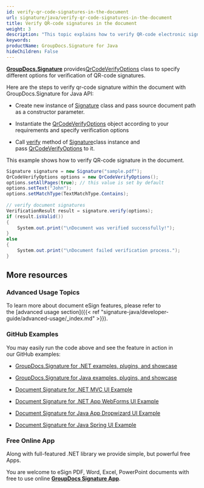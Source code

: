```yaml
---
id: verify-qr-code-signatures-in-the-document
url: signature/java/verify-qr-code-signatures-in-the-document
title: Verify QR-code signatures in the document
weight: 3
description: "This topic explains how to verify QR-code electronic signatures with GroupDocs.Signature API."
keywords: 
productName: GroupDocs.Signature for Java
hideChildren: False
---
```

**[GroupDocs.Signature](https://products.groupdocs.com/signature/java)** provides[QrCodeVerifyOptions](https://apireference.groupdocs.com/java/signature/com.groupdocs.signature.options.verify/QrCodeVerifyOptions) class to specify different options for verification of QR-code signatures.

Here are the steps to verify qr-code signature within the document with GroupDocs.Signature for Java API:

*   Create new instance of [Signature](https://apireference.groupdocs.com/java/signature/com.groupdocs.signature/Signature) class and pass source document path as a constructor parameter.
    
*   Instantiate the [QrCodeVerifyOptions](https://apireference.groupdocs.com/java/signature/com.groupdocs.signature.options.verify/QrCodeVerifyOptions) object according to your requirements and specify verification options  
    
*   Call [verify](https://apireference.groupdocs.com/java/signature/com.groupdocs.signature/Signature#verify(com.groupdocs.signature.options.verify.VerifyOptions)) method of [Signature](https://apireference.groupdocs.com/java/signature/com.groupdocs.signature/Signature)class instance and pass [QrCodeVerifyOptions](https://apireference.groupdocs.com/java/signature/com.groupdocs.signature.options.verify/QrCodeVerifyOptions) to it.
    

  

This example shows how to verify QR-code signature in the document.

```csharp
Signature signature = new Signature("sample.pdf");
QrCodeVerifyOptions options = new QrCodeVerifyOptions();
options.setAllPages(true); // this value is set by default
options.setText("John");
options.setMatchType(TextMatchType.Contains);
 
// verify document signatures
VerificationResult result = signature.verify(options);
if (result.isValid())
{
    System.out.print("\nDocument was verified successfully!");
}
else
{
    System.out.print("\nDocument failed verification process.");
}
```

## More resources

### Advanced Usage Topics

To learn more about document eSign features, please refer to the [advanced usage section]({{< ref "signature-java/developer-guide/advanced-usage/_index.md" >}}).

### GitHub Examples 

You may easily run the code above and see the feature in action in our GitHub examples:

*   [GroupDocs.Signature for .NET examples, plugins, and showcase](https://github.com/groupdocs-signature/GroupDocs.Signature-for-.NET)
    
*   [GroupDocs.Signature for Java examples, plugins, and showcase](https://github.com/groupdocs-signature/GroupDocs.Signature-for-Java)
    
*   [Document Signature for .NET MVC UI Example](https://github.com/groupdocs-signature/GroupDocs.Signature-for-.NET-MVC) 
    
*   [Document Signature for .NET App WebForms UI Example](https://github.com/groupdocs-signature/GroupDocs.Signature-for-.NET-WebForms)
    
*   [Document Signature for Java App Dropwizard UI Example](https://github.com/groupdocs-signature/GroupDocs.Signature-for-Java-Dropwizard)
    
*   [Document Signature for Java Spring UI Example](https://github.com/groupdocs-signature/GroupDocs.Signature-for-Java-Spring)
    

### Free Online App 

Along with full-featured .NET library we provide simple, but powerful free Apps.

You are welcome to eSign PDF, Word, Excel, PowerPoint documents with free to use online **[GroupDocs Signature App](https://products.groupdocs.app/signature)**.
